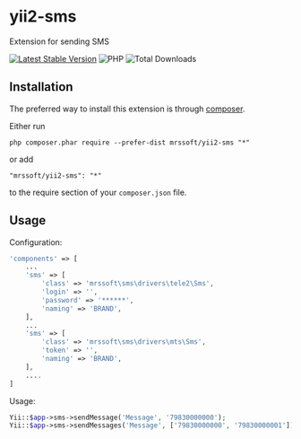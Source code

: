 yii2-sms
=

Extension for sending SMS

[![Latest Stable Version](https://img.shields.io/packagist/v/mrssoft/yii2-sms.svg)](https://packagist.org/packages/mrssoft/yii2-sms)
![PHP](https://img.shields.io/packagist/php-v/mrssoft/yii2-sms.svg)
![Total Downloads](https://img.shields.io/packagist/dt/mrssoft/yii2-sms.svg)

Installation
------------

The preferred way to install this extension is through [composer](http://getcomposer.org/download/).

Either run

```
php composer.phar require --prefer-dist mrssoft/yii2-sms "*"
```

or add

```
"mrssoft/yii2-sms": "*"
```

to the require section of your `composer.json` file.

Usage
-----

Configuration:

```php
'components' => [
    ...
    'sms' => [
        'class' => 'mrssoft\sms\drivers\tele2\Sms',
        'login' => '',
        'password' => '******',
        'naming' => 'BRAND',
    ],
    ...
    'sms' => [
        'class' => 'mrssoft\sms\drivers\mts\Sms',
        'token' => '',
        'naming' => 'BRAND',
    ],
    ....
]
```

Usage:

```php
Yii::$app->sms->sendMessage('Message', '79830000000');
Yii::$app->sms->sendMessages('Message', ['79830000000', '79830000001']);
```